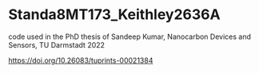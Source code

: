# Standa8MT173_Keithley2636A
code used in the PhD thesis of Sandeep Kumar, Nanocarbon Devices and Sensors, TU Darmstadt 2022

https://doi.org/10.26083/tuprints-00021384
